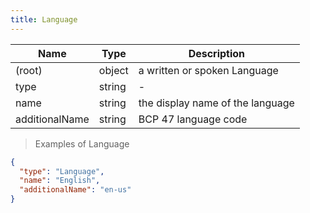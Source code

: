 ```yaml
---
title: Language
---
```

| Name | Type | Description |
|---|---|---|
| (root) | object | a written or spoken Language |
| type | string | - |
| name | string | the display name of the language |
| additionalName | string | BCP 47 language code |

> Examples of Language

```json
{
  "type": "Language",
  "name": "English",
  "additionalName": "en-us"
}
```


